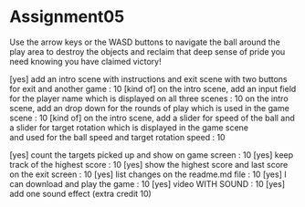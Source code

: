 # Assignment05
 
Use the arrow keys or the WASD buttons to navigate the ball around the play area to destroy the objects and reclaim that deep sense of pride you need knowing you have claimed victory!

[yes]    add an intro scene with instructions  and exit scene with two buttons  for exit and another game  :   10
[kind of]    on the intro scene, add an input field for the player name  which is displayed on all three scenes  :   10
    on the intro scene, add an drop down for the rounds of play  which is used in the game scene  :   10
[kind of]   on the intro scene, add a slider for speed of the ball and a slider for target rotation which is displayed in the game scene                           
    and used for the ball speed and target rotation speed :   10

[yes]   count the targets picked up and show on game screen  :   10
[yes]    keep track of the highest score  :   10
[yes]    show the highest score and last score on the exit screen  :   10
[yes]    list changes on the readme.md file  :   10
[yes]    I can download and play the game  :   10
[yes]    video WITH SOUND :   10
[yes]    add one sound effect   (extra credit 10)
